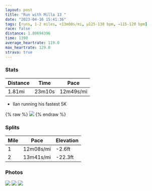 ```yaml
---
layout: post
title: "Run with Milla 13 "
date: "2023-04-16 15:41:36"
tags: [runs, 1-2 miles, <13m00s/mi, μ125-130 bpm, →115-120 bpm]
race: false
distance: 1.80694396
time: 1390
average_heartrate: 119.0
max_heartrate: 129.0
strava: true
---
```


### Stats

| Distance | Time | Pace |
|----------|------|------|
|1.81mi|23m10s|12m49s/mi|

+ Ilan running his fastest 5K

{% raw %}
<img src='https://maps.googleapis.com/maps/api/staticmap?maptype=roadmap&path=enc:s_wwFlptbMBACCBJE\@BD@M^Gn@FZ]hA[t@U`A_@lA_@|Ag@|ACDUCUq@WAg@MOA~@`@N?`@P?FCA_@c@s@UUF]bABb@tB`Ah@\h@XFFJBv@`@bAl@`Az@NFNBz@x@tAr@f@LXp@BDPHpDfAj@@`A\RDHATP`@PhBf@F?`@PhA^S~@Wz@y@dCKp@DDNANGRc@l@uB`@}@Le@R]VJr@NB^Lb@VHf@Hf@Pb@HV]n@sBLQH[ECi@Ek@Fi@h@QH[Is@e@_@GaACSCc@?_BL]?gBo@UMeAYGG{@OcA[[GaA_@_@Ga@Ue@y@_Aa@[YsAs@]USUi@[QQm@a@e@Mw@k@w@_@g@]WOQQYOIG&key=AIzaSyC1MId7bFpkLXNAaYhBSTb8jLyiSqzbDtM&size=800x800&markers=color:yellow|label:S|40.7553,-74.00215&markers=color:green|label:F|40.756910000000026,-74.00542999999996'>
{% endraw %}

### Splits

| Mile | Pace | Elevation |
|------|------|-----------|
|1|12m08s/mi|-2.6ft|
|2|13m41s/mi|-22.3ft|

### Photos
<img src='https://dgtzuqphqg23d.cloudfront.net/3rZ5vgg2jjMB5PkwqHmf67pZKqH0smeXlytof0UuDtI-576x768.jpg'>

<img src='https://dgtzuqphqg23d.cloudfront.net/-DpM1Omtlj6qn2xNYKTBLix-QA-Pp9pL1GieOFNT5y0-576x768.jpg'>

<img src='https://dgtzuqphqg23d.cloudfront.net/LxI6IOKKvHNpeWovkBHdVzHFx5ZBAXKkKECupCoGHfc-611x768.jpg'>
